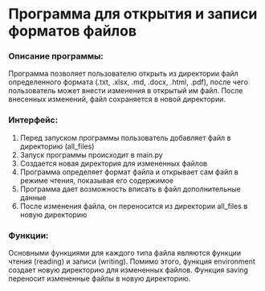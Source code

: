 # Программа для открытия и записи форматов файлов
### Описание программы:
Программа позволяет пользователю открыть из директории файл определенного формата (.txt, .xlsx, .md, .docx, .html, .pdf), после чего пользователь может внести изменения в открытый им файл. После внесенных изменений, файл сохраняется в новой директории.

### Интерфейс:
1. Перед запуском программы пользователь добавляет файл в директорию (all_files)
2. Запуск программы происходит в main.py
3. Создается новая директория для измененных файлов
4. Программа определяет формат файла и открывает сам файл в режиме чтения, показывая его содержимое
5. Программа дает возможность вписать в файл дополнительные данные
6. После изменения файла, он переносится из директории all_files в новую директорию

### Функции:
Основными функциями для каждого типа файла являются функции чтения (reading) и записи (writing).
Помимо этого, функция environment создает новую директорию для измененных файлов.
Функция saving переносит измененные файлы в новую директорию.
